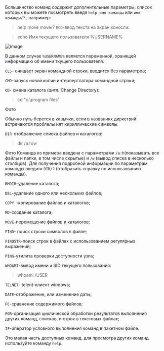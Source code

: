 Большинство команд содержит дополнительные параметры, список которых вы можете посмотреть введя `help имя команды` или `имя команды/?,` например:
> help move 
> move/?
`ECO`-ввод текста на экран коносли:

> echo Имя текущего пользователя %USERNAME%

![image](https://user-images.githubusercontent.com/89955633/131787064-c860e7de-b00b-4ed2-891f-83da6cd8293a.png)

В данном случае `%USERNAME%` является переменной, хранящей информацию об имени ткущего пользователя.

`CLS`- очищает экран командной строки, вводится без параметров;

`CMD`-запуск новой копии интерпертпатора командной строки; 

`CD`- смена  каталога (*англ.* Change Directory):
> cd "c:\program files"

Фото

Обычно путь берется в кавычки, если в названиях диркетрий встречаются проблелы илт кириллические символы.

`DIR`-отображение списка файлов и каталогов:
> dir /a:h/w

Фото
Команда из примера введена с параметрами `/a:h`(показывать все файлы и папки, в том числе скрытые) и `/w` (вывод списка в несколько столбцов). Для получения подробной информации по параметрам команды введитк `DIR/?` (отобразить справку по использованию команды).

`RMDIR`-удаление каталога;

`DEL`-удаление одного или нескольких файлов;

`COPY `-копирование файлов и каталогов;

 `MD`-создание каталога;
 
 `MOVE`-перемещение файлов и каталогов;
 
 `FIND`- поиск строки символов в файле;
 
 `FINDSTR`-поиск строк в файлах с использованием регулярных выражений;
 
 `PING`-утилита проверки доступности узла;
 
 `WHOAMI`-вывод имени и SID текущего пользования:
 >whoami /USER



`TELNET`- telent-клиент windows;

`DATE`-отображение, или изменение даты;

`FC`-сравнение содержимого файлов; 

`FOR`-организация циклической обработки результатов выполнения других команд, списков, и строк в текстовых файлах;

`IF`-оператор условного выполнения команд в пакетном файле.

Это малая часть доступных команд, для просмотра других команд используйте команду `help`.
